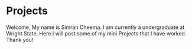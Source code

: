 # Projects
Welcome, My name is Simran Cheema. I am currently a undergraduate at Wright State. Here I will post some of my mini Projects that I have worked. Thank you!
